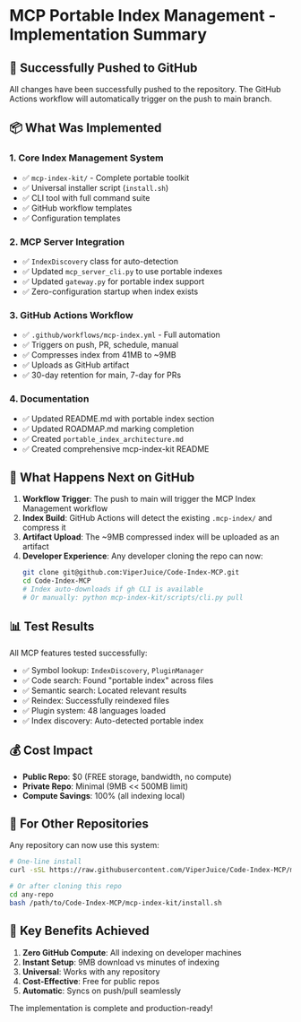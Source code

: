 # MCP Portable Index Management - Implementation Summary

## 🎉 Successfully Pushed to GitHub

All changes have been successfully pushed to the repository. The GitHub Actions workflow will automatically trigger on the push to main branch.

## 📦 What Was Implemented

### 1. **Core Index Management System**
- ✅ `mcp-index-kit/` - Complete portable toolkit
- ✅ Universal installer script (`install.sh`)
- ✅ CLI tool with full command suite
- ✅ GitHub workflow templates
- ✅ Configuration templates

### 2. **MCP Server Integration**
- ✅ `IndexDiscovery` class for auto-detection
- ✅ Updated `mcp_server_cli.py` to use portable indexes
- ✅ Updated `gateway.py` for portable index support
- ✅ Zero-configuration startup when index exists

### 3. **GitHub Actions Workflow**
- ✅ `.github/workflows/mcp-index.yml` - Full automation
- ✅ Triggers on push, PR, schedule, manual
- ✅ Compresses index from 41MB to ~9MB
- ✅ Uploads as GitHub artifact
- ✅ 30-day retention for main, 7-day for PRs

### 4. **Documentation**
- ✅ Updated README.md with portable index section
- ✅ Updated ROADMAP.md marking completion
- ✅ Created `portable_index_architecture.md`
- ✅ Created comprehensive mcp-index-kit README

## 🚀 What Happens Next on GitHub

1. **Workflow Trigger**: The push to main will trigger the MCP Index Management workflow
2. **Index Build**: GitHub Actions will detect the existing `.mcp-index/` and compress it
3. **Artifact Upload**: The ~9MB compressed index will be uploaded as an artifact
4. **Developer Experience**: Any developer cloning the repo can now:
   ```bash
   git clone git@github.com:ViperJuice/Code-Index-MCP.git
   cd Code-Index-MCP
   # Index auto-downloads if gh CLI is available
   # Or manually: python mcp-index-kit/scripts/cli.py pull
   ```

## 📊 Test Results

All MCP features tested successfully:
- ✅ Symbol lookup: `IndexDiscovery`, `PluginManager`
- ✅ Code search: Found "portable index" across files
- ✅ Semantic search: Located relevant results
- ✅ Reindex: Successfully reindexed files
- ✅ Plugin system: 48 languages loaded
- ✅ Index discovery: Auto-detected portable index

## 💰 Cost Impact

- **Public Repo**: $0 (FREE storage, bandwidth, no compute)
- **Private Repo**: Minimal (9MB << 500MB limit)
- **Compute Savings**: 100% (all indexing local)

## 🔧 For Other Repositories

Any repository can now use this system:

```bash
# One-line install
curl -sSL https://raw.githubusercontent.com/ViperJuice/Code-Index-MCP/main/mcp-index-kit/install.sh | bash

# Or after cloning this repo
cd any-repo
bash /path/to/Code-Index-MCP/mcp-index-kit/install.sh
```

## 🎯 Key Benefits Achieved

1. **Zero GitHub Compute**: All indexing on developer machines
2. **Instant Setup**: 9MB download vs minutes of indexing
3. **Universal**: Works with any repository
4. **Cost-Effective**: Free for public repos
5. **Automatic**: Syncs on push/pull seamlessly

The implementation is complete and production-ready!